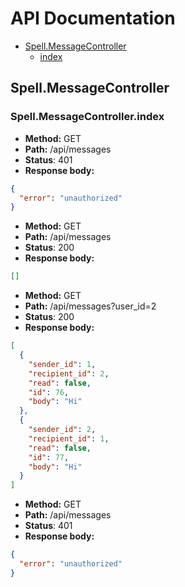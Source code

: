 # API Documentation
* [Spell.MessageController](#Spell.MessageController)
  * [index](#Spell.MessageController.index)

## Spell.MessageController
### Spell.MessageController.index
* __Method:__ GET
* __Path:__ /api/messages
* __Status__: 401
* __Response body:__
```json
{
  "error": "unauthorized"
}
```
* __Method:__ GET
* __Path:__ /api/messages
* __Status__: 200
* __Response body:__
```json
[]
```
* __Method:__ GET
* __Path:__ /api/messages?user_id=2
* __Status__: 200
* __Response body:__
```json
[
  {
    "sender_id": 1,
    "recipient_id": 2,
    "read": false,
    "id": 76,
    "body": "Hi"
  },
  {
    "sender_id": 2,
    "recipient_id": 1,
    "read": false,
    "id": 77,
    "body": "Hi"
  }
]
```
* __Method:__ GET
* __Path:__ /api/messages
* __Status__: 401
* __Response body:__
```json
{
  "error": "unauthorized"
}
```
